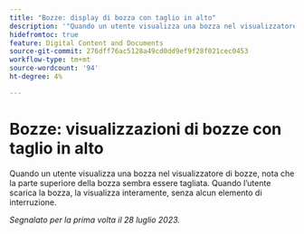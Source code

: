 ```yaml
---
title: "Bozze: display di bozza con taglio in alto"
description: '"Quando un utente visualizza una bozza nel visualizzatore di bozze, nota che la parte superiore della bozza sembra essere tagliata. Quando l’utente scarica la bozza, la visualizza interamente, senza alcun elemento di interruzione. ”'
hidefromtoc: true
feature: Digital Content and Documents
source-git-commit: 276dff76ac5128a49cd0dd9ef9f28f021cec0453
workflow-type: tm+mt
source-wordcount: '94'
ht-degree: 4%

---
```



# Bozze: visualizzazioni di bozze con taglio in alto

<!--WF and WFP TOCs-->

Quando un utente visualizza una bozza nel visualizzatore di bozze, nota che la parte superiore della bozza sembra essere tagliata. Quando l’utente scarica la bozza, la visualizza interamente, senza alcun elemento di interruzione.

_Segnalato per la prima volta il 28 luglio 2023._


